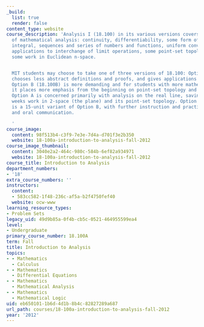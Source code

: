 ```yaml
---
_build:
  list: true
  render: false
content_type: website
course_description: 'Analysis I (18.100) in its various versions covers fundamentals
  of mathematical analysis: continuity, differentiability, some form of the Riemann
  integral, sequences and series of numbers and functions, uniform convergence with
  applications to interchange of limit operations, some point-set topology, including
  some work in Euclidean n-space.


  MIT students may choose to take one of three versions of 18.100: Option A (18.100A)
  chooses less abstract definitions and proofs, and gives applications where possible.
  Option B (18.100B) is more demanding and for students with more mathematical maturity;
  it places more emphasis from the beginning on point-set topology and n-space, whereas
  Option A is concerned primarily with analysis on the real line, saving for the last
  weeks work in 2-space (the plane) and its point-set topology. Option C (18.100C)
  is a 15-unit variant of Option B, with further instruction and practice in written
  and oral communication.

  '
course_image:
  content: 98f513b4-c3f9-7e3e-7d4a-d701f3e2b350
  website: 18-100a-introduction-to-analysis-fall-2012
course_image_thumbnail:
  content: 3040e2a2-464c-980c-584b-6ef82a934971
  website: 18-100a-introduction-to-analysis-fall-2012
course_title: Introduction to Analysis
department_numbers:
- '18'
extra_course_numbers: ''
instructors:
  content:
  - 583cc582-1f48-236c-af5a-b2f4750fef40
  website: ocw-www
learning_resource_types:
- Problem Sets
legacy_uid: 49d9b85a-0f4b-cb5c-0521-464955599ea4
level:
- Undergraduate
primary_course_number: 18.100A
term: Fall
title: Introduction to Analysis
topics:
- - Mathematics
  - Calculus
- - Mathematics
  - Differential Equations
- - Mathematics
  - Mathematical Analysis
- - Mathematics
  - Mathematical Logic
uid: eb650101-1b6d-4d1b-8b4c-82827289a687
url_path: courses/18-100a-introduction-to-analysis-fall-2012
year: '2012'
---
```

